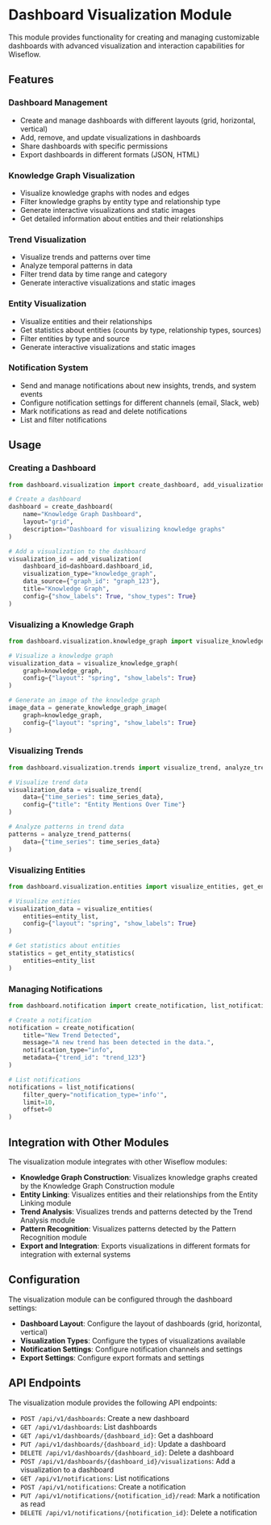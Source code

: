# Dashboard Visualization Module

This module provides functionality for creating and managing customizable dashboards with advanced visualization and interaction capabilities for Wiseflow.

## Features

### Dashboard Management

- Create and manage dashboards with different layouts (grid, horizontal, vertical)
- Add, remove, and update visualizations in dashboards
- Share dashboards with specific permissions
- Export dashboards in different formats (JSON, HTML)

### Knowledge Graph Visualization

- Visualize knowledge graphs with nodes and edges
- Filter knowledge graphs by entity type and relationship type
- Generate interactive visualizations and static images
- Get detailed information about entities and their relationships

### Trend Visualization

- Visualize trends and patterns over time
- Analyze temporal patterns in data
- Filter trend data by time range and category
- Generate interactive visualizations and static images

### Entity Visualization

- Visualize entities and their relationships
- Get statistics about entities (counts by type, relationship types, sources)
- Filter entities by type and source
- Generate interactive visualizations and static images

### Notification System

- Send and manage notifications about new insights, trends, and system events
- Configure notification settings for different channels (email, Slack, web)
- Mark notifications as read and delete notifications
- List and filter notifications

## Usage

### Creating a Dashboard

```python
from dashboard.visualization import create_dashboard, add_visualization

# Create a dashboard
dashboard = create_dashboard(
    name="Knowledge Graph Dashboard",
    layout="grid",
    description="Dashboard for visualizing knowledge graphs"
)

# Add a visualization to the dashboard
visualization_id = add_visualization(
    dashboard_id=dashboard.dashboard_id,
    visualization_type="knowledge_graph",
    data_source={"graph_id": "graph_123"},
    title="Knowledge Graph",
    config={"show_labels": True, "show_types": True}
)
```

### Visualizing a Knowledge Graph

```python
from dashboard.visualization.knowledge_graph import visualize_knowledge_graph, generate_knowledge_graph_image

# Visualize a knowledge graph
visualization_data = visualize_knowledge_graph(
    graph=knowledge_graph,
    config={"layout": "spring", "show_labels": True}
)

# Generate an image of the knowledge graph
image_data = generate_knowledge_graph_image(
    graph=knowledge_graph,
    config={"layout": "spring", "show_labels": True}
)
```

### Visualizing Trends

```python
from dashboard.visualization.trends import visualize_trend, analyze_trend_patterns

# Visualize trend data
visualization_data = visualize_trend(
    data={"time_series": time_series_data},
    config={"title": "Entity Mentions Over Time"}
)

# Analyze patterns in trend data
patterns = analyze_trend_patterns(
    data={"time_series": time_series_data}
)
```

### Visualizing Entities

```python
from dashboard.visualization.entities import visualize_entities, get_entity_statistics

# Visualize entities
visualization_data = visualize_entities(
    entities=entity_list,
    config={"layout": "spring", "show_labels": True}
)

# Get statistics about entities
statistics = get_entity_statistics(
    entities=entity_list
)
```

### Managing Notifications

```python
from dashboard.notification import create_notification, list_notifications

# Create a notification
notification = create_notification(
    title="New Trend Detected",
    message="A new trend has been detected in the data.",
    notification_type="info",
    metadata={"trend_id": "trend_123"}
)

# List notifications
notifications = list_notifications(
    filter_query="notification_type='info'",
    limit=10,
    offset=0
)
```

## Integration with Other Modules

The visualization module integrates with other Wiseflow modules:

- **Knowledge Graph Construction**: Visualizes knowledge graphs created by the Knowledge Graph Construction module
- **Entity Linking**: Visualizes entities and their relationships from the Entity Linking module
- **Trend Analysis**: Visualizes trends and patterns detected by the Trend Analysis module
- **Pattern Recognition**: Visualizes patterns detected by the Pattern Recognition module
- **Export and Integration**: Exports visualizations in different formats for integration with external systems

## Configuration

The visualization module can be configured through the dashboard settings:

- **Dashboard Layout**: Configure the layout of dashboards (grid, horizontal, vertical)
- **Visualization Types**: Configure the types of visualizations available
- **Notification Settings**: Configure notification channels and settings
- **Export Settings**: Configure export formats and settings

## API Endpoints

The visualization module provides the following API endpoints:

- `POST /api/v1/dashboards`: Create a new dashboard
- `GET /api/v1/dashboards`: List dashboards
- `GET /api/v1/dashboards/{dashboard_id}`: Get a dashboard
- `PUT /api/v1/dashboards/{dashboard_id}`: Update a dashboard
- `DELETE /api/v1/dashboards/{dashboard_id}`: Delete a dashboard
- `POST /api/v1/dashboards/{dashboard_id}/visualizations`: Add a visualization to a dashboard
- `GET /api/v1/notifications`: List notifications
- `POST /api/v1/notifications`: Create a notification
- `PUT /api/v1/notifications/{notification_id}/read`: Mark a notification as read
- `DELETE /api/v1/notifications/{notification_id}`: Delete a notification
